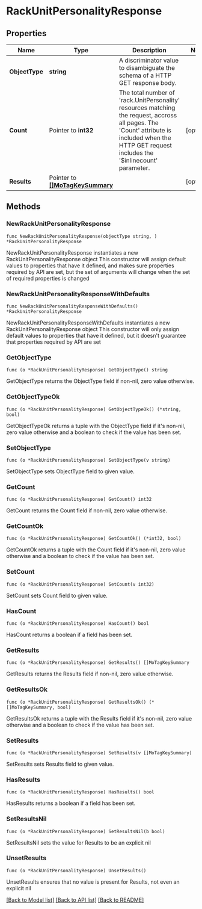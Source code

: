 # RackUnitPersonalityResponse

## Properties

Name | Type | Description | Notes
------------ | ------------- | ------------- | -------------
**ObjectType** | **string** | A discriminator value to disambiguate the schema of a HTTP GET response body. | 
**Count** | Pointer to **int32** | The total number of &#39;rack.UnitPersonality&#39; resources matching the request, accross all pages. The &#39;Count&#39; attribute is included when the HTTP GET request includes the &#39;$inlinecount&#39; parameter. | [optional] 
**Results** | Pointer to [**[]MoTagKeySummary**](MoTagKeySummary.md) |  | [optional] 

## Methods

### NewRackUnitPersonalityResponse

`func NewRackUnitPersonalityResponse(objectType string, ) *RackUnitPersonalityResponse`

NewRackUnitPersonalityResponse instantiates a new RackUnitPersonalityResponse object
This constructor will assign default values to properties that have it defined,
and makes sure properties required by API are set, but the set of arguments
will change when the set of required properties is changed

### NewRackUnitPersonalityResponseWithDefaults

`func NewRackUnitPersonalityResponseWithDefaults() *RackUnitPersonalityResponse`

NewRackUnitPersonalityResponseWithDefaults instantiates a new RackUnitPersonalityResponse object
This constructor will only assign default values to properties that have it defined,
but it doesn't guarantee that properties required by API are set

### GetObjectType

`func (o *RackUnitPersonalityResponse) GetObjectType() string`

GetObjectType returns the ObjectType field if non-nil, zero value otherwise.

### GetObjectTypeOk

`func (o *RackUnitPersonalityResponse) GetObjectTypeOk() (*string, bool)`

GetObjectTypeOk returns a tuple with the ObjectType field if it's non-nil, zero value otherwise
and a boolean to check if the value has been set.

### SetObjectType

`func (o *RackUnitPersonalityResponse) SetObjectType(v string)`

SetObjectType sets ObjectType field to given value.


### GetCount

`func (o *RackUnitPersonalityResponse) GetCount() int32`

GetCount returns the Count field if non-nil, zero value otherwise.

### GetCountOk

`func (o *RackUnitPersonalityResponse) GetCountOk() (*int32, bool)`

GetCountOk returns a tuple with the Count field if it's non-nil, zero value otherwise
and a boolean to check if the value has been set.

### SetCount

`func (o *RackUnitPersonalityResponse) SetCount(v int32)`

SetCount sets Count field to given value.

### HasCount

`func (o *RackUnitPersonalityResponse) HasCount() bool`

HasCount returns a boolean if a field has been set.

### GetResults

`func (o *RackUnitPersonalityResponse) GetResults() []MoTagKeySummary`

GetResults returns the Results field if non-nil, zero value otherwise.

### GetResultsOk

`func (o *RackUnitPersonalityResponse) GetResultsOk() (*[]MoTagKeySummary, bool)`

GetResultsOk returns a tuple with the Results field if it's non-nil, zero value otherwise
and a boolean to check if the value has been set.

### SetResults

`func (o *RackUnitPersonalityResponse) SetResults(v []MoTagKeySummary)`

SetResults sets Results field to given value.

### HasResults

`func (o *RackUnitPersonalityResponse) HasResults() bool`

HasResults returns a boolean if a field has been set.

### SetResultsNil

`func (o *RackUnitPersonalityResponse) SetResultsNil(b bool)`

 SetResultsNil sets the value for Results to be an explicit nil

### UnsetResults
`func (o *RackUnitPersonalityResponse) UnsetResults()`

UnsetResults ensures that no value is present for Results, not even an explicit nil

[[Back to Model list]](../README.md#documentation-for-models) [[Back to API list]](../README.md#documentation-for-api-endpoints) [[Back to README]](../README.md)


